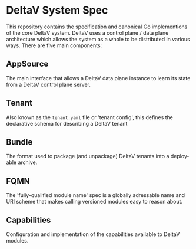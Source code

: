 # DeltaV System Spec

This repository contains the specification and canonical Go implementions of the core DeltaV system. DeltaV uses a control plane / data plane architecture which allows the system as a whole to be distributed in various ways. There are five main components:

## AppSource
The main interface that allows a DeltaV data plane instance to learn its state from a DeltaV control plane server.

## Tenant
Also known as the `tenant.yaml` file or 'tenant config', this defines the declarative schema for describing a DeltaV tenant

## Bundle
The format used to package (and unpackage) DeltaV tenants into a deploy-able archive.

## FQMN
The 'fully-qualified module name' spec is a globally adressable name and URI scheme that makes calling versioned modules easy to reason about.

## Capabilities
Configuration and implementation of the capabilities available to DeltaV modules.